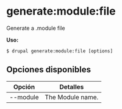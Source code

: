 # generate:module:file
Generate a .module file

**Uso:**
```
$ drupal generate:module:file [options]
```

## Opciones disponibles
Opción | Detalles
-------|-------------
--module | The Module name.

